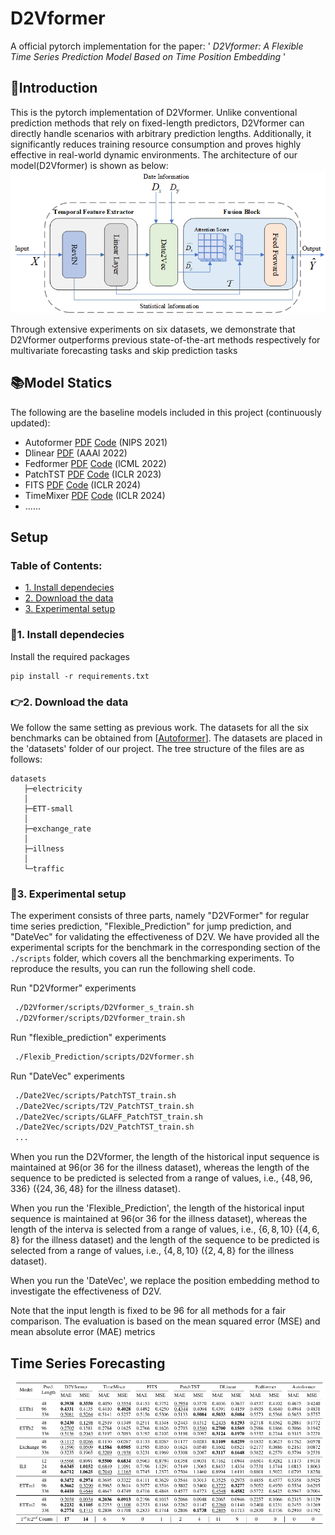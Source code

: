 # D2Vformer 

A official pytorch implementation for the paper: ' *D2Vformer: A Flexible Time Series Prediction Model Based on Time Position Embedding* ' 

## 🎯Introduction

This is the pytorch implementation of D2Vformer. 
Unlike conventional prediction methods that rely on fixed-length predictors, D2Vformer can directly handle scenarios with arbitrary prediction lengths.
Additionally, it significantly reduces training resource consumption and proves highly effective in real-world dynamic environments.
The architecture of our model(D2Vformer) is shown as below:
![D2Vformer](./imgs/D2Vformer.png)

Through extensive experiments on six datasets, we demonstrate that D2Vformer outperforms previous state-of-the-art methods respectively for  multivariate forecasting tasks and skip prediction tasks

## 📚Model Statics 
The following are the baseline models included in this project (continuously updated):

- Autoformer [PDF](http://proceedings.neurips.cc/paper/2021/file/bcc0d400288793e8bdcd7c19a8ac0c2b-Paper.pdf) [Code](https://github.com/thuml/autoformer)  (NlPS 2021)
- Dlinear [PDF](https://arxiv.org/abs/2205.13504)  (AAAl 2022)
- Fedformer [PDF](https://arxiv.org/pdf/2201.12740v3.pdf) [Code](https://github.com/MAZiqing/FEDformer)  (lCML 2022)
- PatchTST [PDF](https://arxiv.org/pdf/2211.14730v2.pdf) [Code](https://github.com/yuqinie98/patchtst)  (ICLR 2023)
- FITS [PDF](https://arxiv.org/pdf/2307.03756) [Code](https://github.com/VEWOXIC/FITS) (ICLR 2024)
- TimeMixer [PDF](https://arxiv.org/pdf/2405.14616) [Code](https://github.com/kwuking/TimeMixer) (ICLR 2024)
- ......

## Setup

### Table of Contents:

- <a href='#Install dependecies'>1. Install dependecies </a>
- <a href='#Download the data'>2. Download the data</a>
- <a href='#Experimental setup'>3. Experimental setup</a>


### 📝1. Install dependecies
Install the required packages
```
pip install -r requirements.txt
```


<span id='Download the data'/>

### 👉2. Download the data
We follow the same setting as previous work. The datasets for all the six benchmarks can be obtained from [[Autoformer](https://github.com/thuml/Autoformer)]. The datasets are placed in the 'datasets' folder of our project. The tree structure of the files are as follows:

```
datasets
   ├─electricity
   │
   ├─ETT-small
   │
   ├─exchange_rate
   │
   ├─illness
   │
   └─traffic
```

<span id='Experimental setup'/>

### 🚀3. Experimental setup
The experiment consists of three parts, namely "D2VFormer" for regular time series prediction, "Flexible_Prediction" for jump prediction, and "DateVec" for validating the effectiveness of D2V. We have provided all the experimental scripts for the benchmark in the corresponding section of the `./scripts` folder, which covers all the benchmarking experiments. To reproduce the results, you can run the following shell code.

Run "D2Vformer" experiments
```bash
 ./D2Vformer/scripts/D2Vformer_s_train.sh
 ./D2Vformer/scripts/D2Vformer_train.sh
```

Run "flexible_prediction" experiments
```bash
 ./Flexib_Prediction/scripts/D2Vformer.sh
```

Run "DateVec" experiments
```bash
 ./Date2Vec/scripts/PatchTST_train.sh
 ./Date2Vec/scripts/T2V_PatchTST_train.sh
 ./Date2Vec/scripts/GLAFF_PatchTST_train.sh
 ./Date2Vec/scripts/D2V_PatchTST_train.sh
 ...
```

When you run the D2Vformer, the length of the historical input sequence is maintained at $96$(or $36$ for the illness dataset), whereas the length of the sequence to be predicted is selected from a range of values, i.e., $\{48, 96, 336\}$ ($\{24, 36, 48\}$ for the illness dataset). 

When you run the 'Flexible_Prediction', the length of the historical input sequence is maintained at $96$(or $36$ for the illness dataset), whereas the length of the interva is selected from a range of values, i.e., $\{6, 8, 10\}$ ($\{4, 6, 8\}$ for the illness dataset) and the length of the sequence to be predicted is selected from a range of values, i.e., $\{4, 8, 10\}$ ($\{2, 4, 8\}$ for the illness dataset). 

When you run the 'DateVec', we replace the position embedding method to investigate the effectiveness of D2V.

Note that the input length is fixed to be 96 for all methods for a fair comparison. The evaluation is based on the mean squared error (MSE) and mean absolute error (MAE) metrics

## Time Series Forecasting
![D2Vformer](./imgs/results.png)



